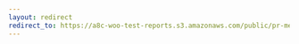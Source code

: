 ```yaml
---
layout: redirect
redirect_to: https://a8c-woo-test-reports.s3.amazonaws.com/public/pr-merge/41517/e2e/index.html
---
```

